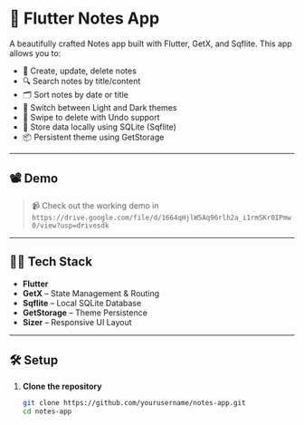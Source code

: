 # 📝 Flutter Notes App

A beautifully crafted Notes app built with Flutter, GetX, and Sqflite. This app allows you to:

- 🧠 Create, update, delete notes  
- 🔍 Search notes by title/content  
- 🗂️ Sort notes by date or title  
- 🌙 Switch between Light and Dark themes  
- 🧼 Swipe to delete with Undo support  
- 💾 Store data locally using SQLite (Sqflite)  
- 📦 Persistent theme using GetStorage  

---

## 📽 Demo

> 📹 Check out the working demo in `https://drive.google.com/file/d/1664qHjlW5Aq96rlh2a_i1rmSKr0IPmw0/view?usp=drivesdk`

---

## 🧑‍💻 Tech Stack

- **Flutter**
- **GetX** – State Management & Routing
- **Sqflite** – Local SQLite Database
- **GetStorage** – Theme Persistence
- **Sizer** – Responsive UI Layout

---

## 🛠 Setup

1. **Clone the repository**
   ```bash
   git clone https://github.com/yourusername/notes-app.git
   cd notes-app
